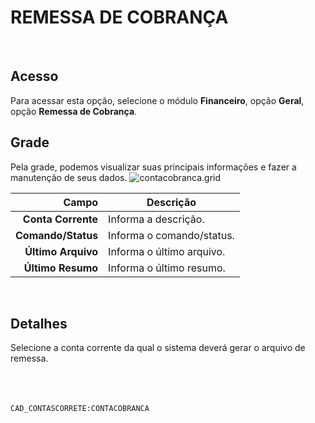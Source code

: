 # REMESSA DE COBRANÇA
<br>

## Acesso
Para acessar esta opção, selecione o módulo **Financeiro**, opção **Geral**, opção **Remessa de Cobrança**.
<br>

## Grade
Pela grade, podemos visualizar suas principais informações e fazer a manutenção de seus dados.
![contacobranca.grid](https://raw.githubusercontent.com/netforcews/docs-erp/master/financeiro/imagens/contacobranca.grid.png)

Campo | Descrição
--:|---
**Conta Corrente** | Informa a descrição.
**Comando/Status** | Informa o comando/status.
**Último Arquivo** | Informa o último arquivo.
**Último Resumo** | Informa o último resumo.
<br>

## Detalhes
Selecione a conta corrente da qual o sistema deverá gerar o arquivo de remessa.
<br>
<br>
<br>
<br>

```CAD_CONTASCORRETE:CONTACOBRANCA```

